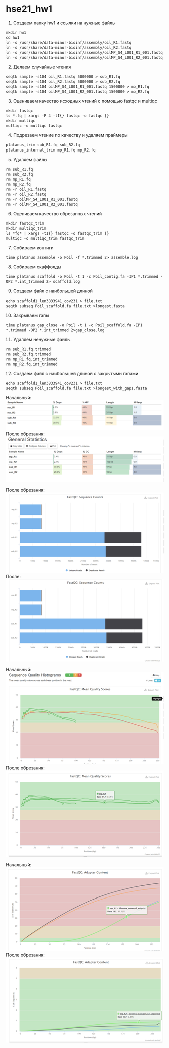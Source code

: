 # hse21_hw1
1. Создаем папку hw1 и ссылки на нужные файлы
```
mkdir hw1
cd hw1
ln -s /usr/share/data-minor-bioinf/assembly/oil_R1.fastq
ln -s /usr/share/data-minor-bioinf/assembly/oil_R2.fastq
ln -s /usr/share/data-minor-bioinf/assembly/oilMP_S4_L001_R1_001.fastq
ln -s /usr/share/data-minor-bioinf/assembly/oilMP_S4_L001_R2_001.fastq
```    
2. Делаем случайные чтения 
``` 
seqtk sample -s104 oil_R1.fastq 5000000 > sub_R1.fq
seqtk sample -s104 oil_R2.fastq 5000000 > sub_R2.fq
seqtk sample -s104 oilMP_S4_L001_R1_001.fastq 1500000 > mp_R1.fq
seqtk sample -s104 oilMP_S4_L001_R2_001.fastq 1500000 > mp_R2.fq
``` 
3. Оцениваем качество исходных чтений с помощью fastqc и multiqc
``` 
mkdir fastqc
ls *.fq | xargs -P 4 -tI{} fastqc -o fastqc {}
mkdir multiqc
multiqc -o multiqc fastqc
``` 
4. Подрезаем чтение по качеству и удаляем праймеры 
``` 
platanus_trim sub_R1.fq sub_R2.fq 
platanus_internal_trim mp_R1.fq mp_R2.fq
``` 
5. Удаляем файлы
``` 
rm sub_R1.fq
rm sub_R2.fq
rm mp_R1.fq
rm mp_R2.fq
rm -r oil_R1.fastq
rm -r oil_R2.fastq
rm -r oilMP_S4_L001_R1_001.fastq
rm -r oilMP_S4_L001_R2_001.fastq
``` 
6. Оцениваем качество обрезанных чтений
``` 
mkdir fastqc_trim
mkdir multiqc_trim
ls *fq* | xargs -tI{} fastqc -o fastqc_trim {}
multiqc -o multiqc_trim fastqc_trim
``` 
7. Собираем контиги 
``` 
time platanus assemble -o Poil -f *.trimmed 2> assemble.log
``` 
8. Собираем скаффолды
``` 
time platanus scaffold -o Poil -t 1 -c Poil_contig.fa -IP1 *.trimmed -OP2 *.int_trimmed 2> scaffold.log
``` 
9. Создаем файл с наибольшей длиной
``` 
echo scaffold1_len3833941_cov231 > file.txt
seqtk subseq Poil_scaffold.fa file.txt >longest.fasta
``` 
10. Закрываем гэпы
``` 
time platanus gap_close -o Poil -t 1 -c Poil_scaffold.fa -IP1 *.trimmed -OP2 *.int_trimmed 2>gap_close.log
``` 
11. Удаляем ненужные файлы 
``` 
rm sub_R1.fq.trimmed
rm sub_R2.fq.trimmed
rm mp_R1.fq.int_trimmed
rm mp_R2.fq.int_trimmed
``` 
12. Создаем файл с наибольшей длиной с закрытыми гэпами
``` 
echo scaffold1_len3833941_cov231 > file.txt
seqtk subseq Poil_scaffold.fa file.txt >longest_with_gaps.fasta
``` 
Начальный:
![image](./images/stats.png)
После обрезания:
![image](./images/stats_trim.png)

После обрезания:
![image](./images/counts.png)
После:
![image](./images/counts_trim.png)

Начальный:
![image](./images/mean.png)
После обрезания:
![image](./images/mean_trim.png)

Начальный:
![image](./images/adapter.png)
После обрезания:
![image](./images/adapter_trim.png)

